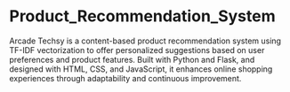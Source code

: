 # Product_Recommendation_System
Arcade Techsy is a content-based product recommendation system using TF-IDF vectorization to offer personalized suggestions based on user preferences and product features. Built with Python and Flask, and designed with HTML, CSS, and JavaScript, it enhances online shopping experiences through adaptability and continuous improvement.
